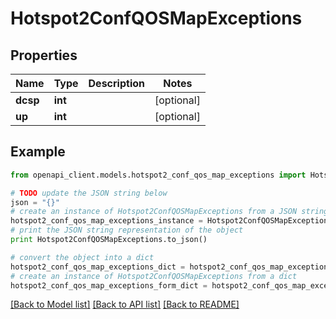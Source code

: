 # Hotspot2ConfQOSMapExceptions


## Properties

Name | Type | Description | Notes
------------ | ------------- | ------------- | -------------
**dcsp** | **int** |  | [optional] 
**up** | **int** |  | [optional] 

## Example

```python
from openapi_client.models.hotspot2_conf_qos_map_exceptions import Hotspot2ConfQOSMapExceptions

# TODO update the JSON string below
json = "{}"
# create an instance of Hotspot2ConfQOSMapExceptions from a JSON string
hotspot2_conf_qos_map_exceptions_instance = Hotspot2ConfQOSMapExceptions.from_json(json)
# print the JSON string representation of the object
print Hotspot2ConfQOSMapExceptions.to_json()

# convert the object into a dict
hotspot2_conf_qos_map_exceptions_dict = hotspot2_conf_qos_map_exceptions_instance.to_dict()
# create an instance of Hotspot2ConfQOSMapExceptions from a dict
hotspot2_conf_qos_map_exceptions_form_dict = hotspot2_conf_qos_map_exceptions.from_dict(hotspot2_conf_qos_map_exceptions_dict)
```
[[Back to Model list]](../README.md#documentation-for-models) [[Back to API list]](../README.md#documentation-for-api-endpoints) [[Back to README]](../README.md)


